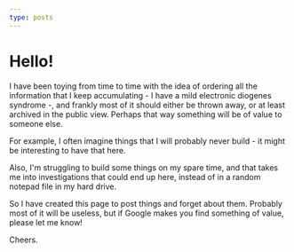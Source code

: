 ```yaml
---
type: posts
---
```

# Hello!

I have been toying from time to time with the idea of ordering all the
information that I keep accumulating - I have a mild electronic
diogenes syndrome -, and frankly most of it should either be thrown
away, or at least archived in the public view. Perhaps that way
something will be of value to someone else.

For example, I often imagine things that I will probably never build -
it might be interesting to have that here.

Also, I'm struggling to build some things on my spare time, and that
takes me into investigations that could end up here, instead of in a
random notepad file in my hard drive.

So I have created this page to post things and forget about them.
Probably most of it will be useless, but if Google makes you find
something of value, please let me know!

Cheers.
